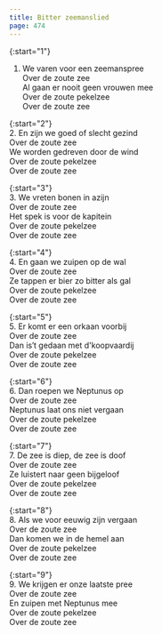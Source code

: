 ```yaml
---
title: Bitter zeemanslied
page: 474
---  
```



{:start="1"}  
1. We varen voor een zeemanspree  
Over de zoute zee  
Al gaan er nooit geen vrouwen mee  
Over de zoute pekelzee  
Over de zoute zee  


{:start="2"}  
2. En zijn we goed of slecht gezind  
Over de zoute zee  
We worden gedreven door de wind  
Over de zoute pekelzee  
Over de zoute zee  


{:start="3"}  
3. We vreten bonen in azijn  
Over de zoute zee  
Het spek is voor de kapitein  
Over de zoute pekelzee  
Over de zoute zee  


{:start="4"}  
4. En gaan we zuipen op de wal  
Over de zoute zee  
Ze tappen er bier zo bitter als gal  
Over de zoute pekelzee  
Over de zoute zee  


{:start="5"}  
5. Er komt er een orkaan voorbij  
Over de zoute zee  
Dan is′t gedaan met d'koopvaardij  
Over de zoute pekelzee  
Over de zoute zee  


{:start="6"}  
6. Dan roepen we Neptunus op  
Over de zoute zee  
Neptunus laat ons niet vergaan  
Over de zoute pekelzee  
Over de zoute zee  


{:start="7"}  
7. De zee is diep, de zee is doof  
Over de zoute zee  
Ze luistert naar geen bijgeloof  
Over de zoute pekelzee  
Over de zoute zee  


{:start="8"}  
8. Als we voor eeuwig zijn vergaan  
Over de zoute zee  
Dan komen we in de hemel aan  
Over de zoute pekelzee  
Over de zoute zee  


{:start="9"}  
9. We krijgen er onze laatste pree  
Over de zoute zee  
En zuipen met Neptunus mee  
Over de zoute pekelzee  
Over de zoute zee  